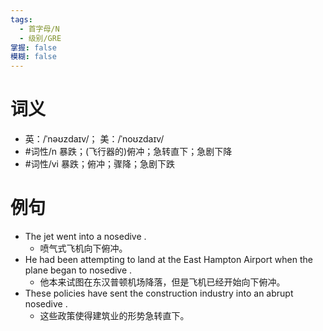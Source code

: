 ```yaml
---
tags:
  - 首字母/N
  - 级别/GRE
掌握: false
模糊: false
---
```

# 词义
- 英：/ˈnəʊzdaɪv/； 美：/ˈnoʊzdaɪv/
- #词性/n  暴跌；(飞行器的)俯冲；急转直下；急剧下降
- #词性/vi  暴跌；俯冲；骤降；急剧下跌
# 例句
- The jet went into a nosedive .
	- 喷气式飞机向下俯冲。
- He had been attempting to land at the East Hampton Airport when the plane began to nosedive .
	- 他本来试图在东汉普顿机场降落，但是飞机已经开始向下俯冲。
- These policies have sent the construction industry into an abrupt nosedive .
	- 这些政策使得建筑业的形势急转直下。
